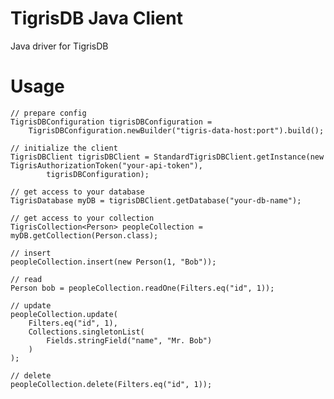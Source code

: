 # TigrisDB Java Client
Java driver for TigrisDB

# Usage


    // prepare config
    TigrisDBConfiguration tigrisDBConfiguration =
        TigrisDBConfiguration.newBuilder("tigris-data-host:port").build();
    
    // initialize the client
    TigrisDBClient tigrisDBClient = StandardTigrisDBClient.getInstance(new TigrisAuthorizationToken("your-api-token"),
            tigrisDBConfiguration);
    
    // get access to your database
    TigrisDatabase myDB = tigrisDBClient.getDatabase("your-db-name");
    
    // get access to your collection
    TigrisCollection<Person> peopleCollection = myDB.getCollection(Person.class);

    // insert
    peopleCollection.insert(new Person(1, "Bob"));

    // read
    Person bob = peopleCollection.readOne(Filters.eq("id", 1));
    
    // update
    peopleCollection.update(
        Filters.eq("id", 1),
        Collections.singletonList(
            Fields.stringField("name", "Mr. Bob")
        )
    );
    
    // delete
    peopleCollection.delete(Filters.eq("id", 1));